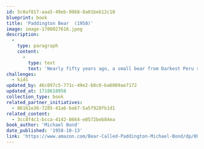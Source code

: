 ```yaml
---
id: 5c0af817-aaa5-49eb-9968-8a01beb12c10
blueprint: book
title: 'Paddington Bear  (1958)'
image: image-1708027616.jpeg
description:
  -
    type: paragraph
    content:
      -
        type: text
        text: 'Nearly fifty years ago, a small bear from Darkest Peru set out on an adventure of a lifetime. With nothing but a suitcase, several jars of marmalade, and a label around his neck that read, "Please Look After This Bear," he stowed away on a ship headed for faraway England. When the little bear arrived at London''s busy Paddington Station, he was discovered by...'
challenges:
  - kids
updated_by: 46c097c5-771c-49e2-b8c6-ba6009ae7172
updated_at: 1718618958
collection_type: book
related_partner_initiatives:
  - 86161e36-7285-41a6-ba67-5a5f928fb1d1
related_content:
  - 3cc8f4c1-bcca-4142-8664-e0572beb84ea
book_author: 'Michael Bond'
date_published: '1958-10-13'
link: 'https://www.amazon.com/Bear-Called-Paddington-Michael-Bond/dp/0062312189'
---
```

